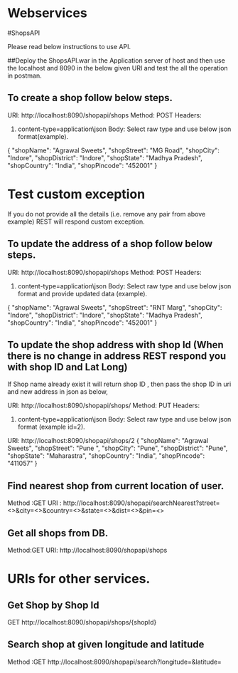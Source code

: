 # Webservices

#ShopsAPI

Please read below instructions to use API.

##Deploy the ShopsAPI.war in the Application server of host and then use the localhost and 8090 in the below given URI and test the all the operation in postman.

## To create a shop follow below steps.
URI: http://localhost:8090/shopapi/shops
Method: POST
Headers: 
1. content-type=application\json
Body:
Select raw type and use below json format(example).

{
  "shopName": "Agrawal Sweets",
  "shopStreet": "MG Road",
  "shopCity": "Indore",
  "shopDistrict": "Indore",
  "shopState": "Madhya Pradesh",
  "shopCountry": "India",
  "shopPincode": "452001"
  }
# Test custom exception 
If you do not provide all the details (i.e. remove any pair from above example) REST will respond custom exception.

## To update the address of a shop follow below steps. 

URI: http://localhost:8090/shopapi/shops
Method: POST
Headers: 
1. content-type=application\json
Body:
Select raw type and use below json format and provide updated data (example).

{
  "shopName": "Agrawal Sweets",
  "shopStreet": "RNT Marg",
  "shopCity": "Indore",
  "shopDistrict": "Indore",
  "shopState": "Madhya Pradesh",
  "shopCountry": "India",
  "shopPincode": "452001"
  }

## To update the shop address with shop Id (When there is no change in address REST respond you with shop ID and Lat Long)
If Shop name already exist it will return shop ID , then pass the shop ID in uri and new address in json as below,

URI: http://localhost:8090/shopapi/shops/<shopId>
Method: PUT
Headers: 
1. content-type=application\json
Body:
Select raw type and use below json format (example id=2).

URI: http://localhost:8090/shopapi/shops/2
{
  "shopName": "Agrawal Sweets",
  "shopStreet": "Pune ",
  "shopCity": "Pune",
  "shopDistrict": "Pune",
  "shopState": "Maharastra",
  "shopCountry": "India",
  "shopPincode": "411057"
  }


## Find nearest shop from current location of user.
Method :GET
URI : http://localhost:8090/shopapi/searchNearest?street=<>&city=<>&country=<>&state=<>&dist=<>&pin=<>

## Get all shops from DB.
Method:GET
URI: http://localhost:8090/shopapi/shops

# URIs for other services.


## Get Shop by Shop Id
GET
http://localhost:8090/shopapi/shops/{shopId}


## Search shop at given longitude and latitude
Method :GET
http://localhost:8090/shopapi/search?longitude=<longitude >&latitude=<latitude>


